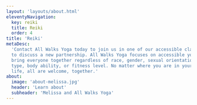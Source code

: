 ```yaml
---
layout: 'layouts/about.html'
eleventyNavigation:
  key: reiki
  title: Reiki
  order: 4
title: 'Reiki'
metaDesc:
  'Contact All Walks Yoga today to join us in one of our accessible classes or
  to discuss a new partnership. All Walks Yoga focuses on accessible yoga to
  bring everyone together regardless of race, gender, sexual orientation, body
  type, body ability, or fitness level. No matter where you are in your walk of
  life, all are welcome, together.'
about:
  image: 'about-melissa.jpg'
  header: 'Learn about'
  subheader: 'Melissa and All Walks Yoga'
---
```

